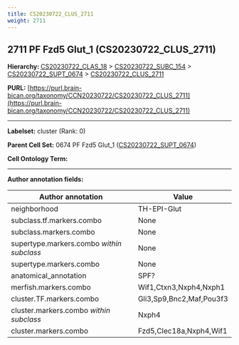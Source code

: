 ```yaml
---
title: CS20230722_CLUS_2711
weight: 2711
---
```

## 2711 PF Fzd5 Glut_1 (CS20230722_CLUS_2711)
<b>Hierarchy: </b>
[CS20230722_CLAS_18](../CS20230722_CLAS_18) >
[CS20230722_SUBC_154](../CS20230722_SUBC_154) >
[CS20230722_SUPT_0674](../CS20230722_SUPT_0674) >
[CS20230722_CLUS_2711](../CS20230722_CLUS_2711)

**PURL:** [https://purl.brain-bican.org/taxonomy/CCN20230722/CS20230722_CLUS_2711](https://purl.brain-bican.org/taxonomy/CCN20230722/CS20230722_CLUS_2711)

---


**Labelset:** cluster (Rank: 0)

**Parent Cell Set:** 0674 PF Fzd5 Glut_1 ([CS20230722_SUPT_0674](../CS20230722_SUPT_0674))



**Cell Ontology Term:** 

[MARKER GENES.]: #


---

[TRANSFERRED ANNOTATIONS.]: #


[AUTHOR ANNOTATION FIELDS.]: #


**Author annotation fields:**

| Author annotation | Value |
|-------------------|-------|
|neighborhood|TH-EPI-Glut|
|subclass.tf.markers.combo|None|
|subclass.markers.combo|None|
|supertype.markers.combo _within subclass_|None|
|supertype.markers.combo|None|
|anatomical_annotation|SPF?|
|merfish.markers.combo|Wif1,Ctxn3,Nxph4,Nxph1|
|cluster.TF.markers.combo|Gli3,Sp9,Bnc2,Maf,Pou3f3|
|cluster.markers.combo _within subclass_|Nxph4|
|cluster.markers.combo|Fzd5,Clec18a,Nxph4,Wif1|
